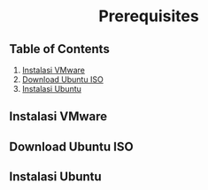 <div align=center>

# Prerequisites

</div>

## Table of Contents

1. [Instalasi VMware](#instalasi-vmware)
2. [Download Ubuntu ISO](#download-ubuntu-iso)
3. [Instalasi Ubuntu](#instalasi-ubuntu)

## Instalasi VMware

## Download Ubuntu ISO

## Instalasi Ubuntu
